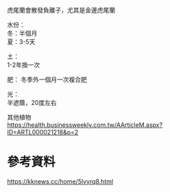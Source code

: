 虎尾蘭會散發負離子，尤其是金邊虎尾蘭  

水份：  
冬：半個月  
夏：3-5天  

土：  
1-2年換一次  

肥：
冬季外一個月一次複合肥  

光：  
半遮蔭，20度左右  

其他植物  
https://health.businessweekly.com.tw/AArticleM.aspx?ID=ARTL000021218&p=2  

# 參考資料  
https://kknews.cc/home/5lvyrq8.html  
